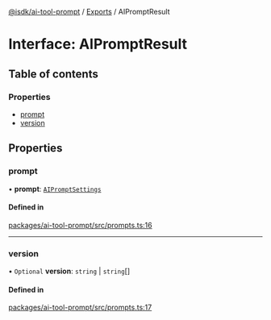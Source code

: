 [@isdk/ai-tool-prompt](../README.md) / [Exports](../modules.md) / AIPromptResult

# Interface: AIPromptResult

## Table of contents

### Properties

- [prompt](AIPromptResult.md#prompt)
- [version](AIPromptResult.md#version)

## Properties

### prompt

• **prompt**: [`AIPromptSettings`](AIPromptSettings.md)

#### Defined in

[packages/ai-tool-prompt/src/prompts.ts:16](https://github.com/isdk/ai-tool-prompt.js/blob/282164a46634033a9c9e066968045ee745f00f39/src/prompts.ts#L16)

___

### version

• `Optional` **version**: `string` \| `string`[]

#### Defined in

[packages/ai-tool-prompt/src/prompts.ts:17](https://github.com/isdk/ai-tool-prompt.js/blob/282164a46634033a9c9e066968045ee745f00f39/src/prompts.ts#L17)
